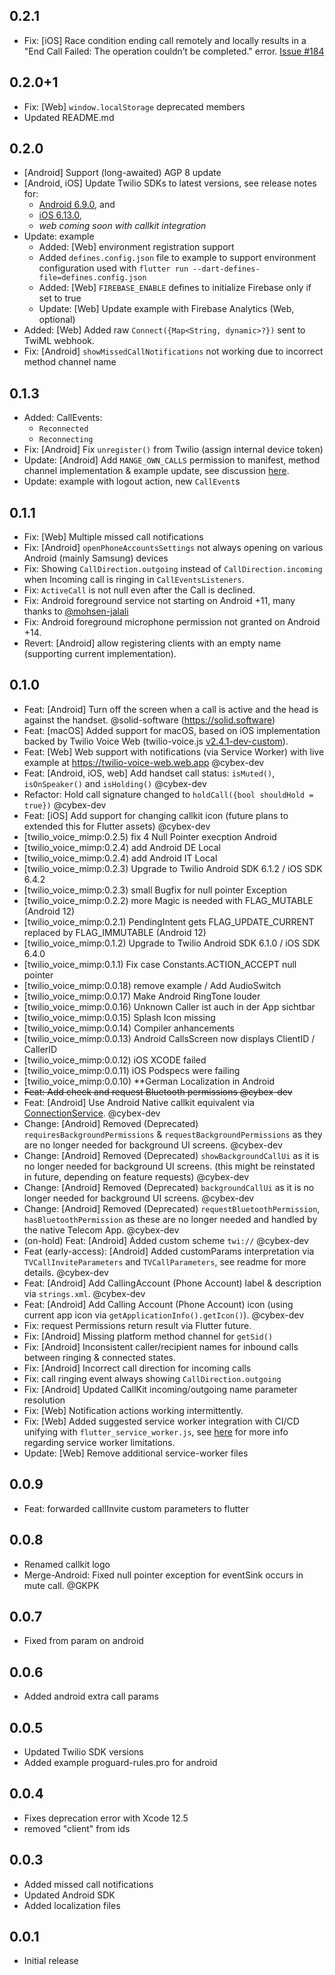 ## 0.2.1

* Fix: [iOS] Race condition ending call remotely and locally results in a "End Call Failed: The operation couldn’t be completed." error. [Issue #184](https://github.com/cybex-dev/twilio_voice/issues/184)

## 0.2.0+1

* Fix: [Web] `window.localStorage` deprecated members
* Updated README.md

## 0.2.0
* [Android] Support (long-awaited) AGP 8 update
* [Android, iOS] Update Twilio SDKs to latest versions, see release notes for:
    * [Android 6.9.0](https://www.twilio.com/docs/voice/sdks/android/3x-changelog#690), and 
    * [iOS 6.13.0](https://www.twilio.com/docs/voice/sdks/ios/changelog#6130),
    * _web coming soon with callkit integration_
* Update: example
  * Added: [Web] environment registration support
  * Added `defines.config.json` file to example to support environment configuration used with ```flutter run --dart-defines-file=defines.config.json```
  * Added: [Web] `FIREBASE_ENABLE` defines to initialize Firebase only if set to true
  * Update: [Web] Update example with Firebase Analytics (Web, optional)
* Added: [Web] Added raw `Connect({Map<String, dynamic>?})` sent to TwiML webhook.
* Fix: [Android] `showMissedCallNotifications` not working due to incorrect method channel name

## 0.1.3
* Added: CallEvents: 
  * `Reconnected`
  * `Reconnecting`
* Fix: [Android] Fix `unregister()` from Twilio (assign internal device token)
* Update: [Android] Add `MANGE_OWN_CALLS` permission to manifest, method channel implementation & example update, see discussion [here](https://github.com/cybex-dev/twilio_voice/issues/194).
* Update: example with logout action, new `CallEvent`s

## 0.1.1

* Fix: [Web] Multiple missed call notifications
* Fix: [Android] `openPhoneAccountsSettings` not always opening on various Android (mainly Samsung) devices
* Fix: Showing `CallDirection.outgoing` instead of `CallDirection.incoming` when Incoming call is ringing in `CallEventsListeners`.
* Fix: `ActiveCall` is not null even after the Call is declined.
* Fix: Android foreground service not starting on Android +11, many thanks to [@mohsen-jalali](https://github.com/mohsen-jalali)
* Fix: Android foreground microphone permission not granted on Android +14.
* Revert: [Android] allow registering clients with an empty name (supporting current implementation).

## 0.1.0

* Feat: [Android] Turn off the screen when a call is active and the head is against the handset. @solid-software (https://solid.software)
* Feat: [macOS] Added support for macOS, based on iOS implementation backed by Twilio Voice Web  (twilio-voice.js [v2.4.1-dev-custom](https://github.com/cybex-dev/twilio-voice.js/tree/2.4.1-dev-custom)).
* Feat: [Web] Web support with notifications (via Service Worker) with live example at https://twilio-voice-web.web.app @cybex-dev
* Feat: [Android, iOS, web] Add handset call status: `isMuted()`, `isOnSpeaker()` and `isHolding()` @cybex-dev
* Refactor: Hold call signature changed to `holdCall({bool shouldHold = true})` @cybex-dev
* Feat: [iOS] Add support for changing callkit icon (future plans to extended this for Flutter assets) @cybex-dev
* [twilio_voice_mimp:0.2.5) fix 4 Null Pointer execption Android
* [twilio_voice_mimp:0.2.4) add Android DE Local
* [twilio_voice_mimp:0.2.4) add Android IT Local
* [twilio_voice_mimp:0.2.3) Upgrade to Twilio Android SDK 6.1.2 / iOS SDK 6.4.2
* [twilio_voice_mimp:0.2.3) small Bugfix for null pointer Exception
* [twilio_voice_mimp:0.2.2) more Magic is needed with FLAG_MUTABLE (Android 12)
* [twilio_voice_mimp:0.2.1) PendingIntent gets FLAG_UPDATE_CURRENT replaced by FLAG_IMMUTABLE (Android 12)
* [twilio_voice_mimp:0.1.2) Upgrade to Twilio Android SDK 6.1.0 / iOS SDK 6.4.0
* [twilio_voice_mimp:0.1.1) Fix case Constants.ACTION_ACCEPT null pointer
* [twilio_voice_mimp:0.0.18) remove example / Add AudioSwitch
* [twilio_voice_mimp:0.0.17) Make Android RingTone louder
* [twilio_voice_mimp:0.0.16) Unknown Caller ist auch in der App sichtbar
* [twilio_voice_mimp:0.0.15) Splash Icon missing
* [twilio_voice_mimp:0.0.14) Compiler anhancements
* [twilio_voice_mimp:0.0.13) Android CallsScreen now displays ClientID / CallerID
* [twilio_voice_mimp:0.0.12) iOS XCODE failed
* [twilio_voice_mimp:0.0.11) iOS Podspecs were failing
* [twilio_voice_mimp:0.0.10) **German Localization in Android
* ~~Feat: Add check and request Bluetooth permissions @cybex-dev~~
* Feat: [Android] Use Android Native callkit equivalent via [ConnectionService](https://developer.android.com/reference/android/telecom/ConnectionService). @cybex-dev
* Change: [Android] Removed (Deprecated) `requiresBackgroundPermissions` & `requestBackgroundPermissions` as they are no longer needed for background UI screens. @cybex-dev
* Change: [Android] Removed (Deprecated) `showBackgroundCallUi` as it is no longer needed for background UI screens. (this might be reinstated in future, depending on feature requests) @cybex-dev
* Change: [Android] Removed (Deprecated) `backgroundCallUi` as it is no longer needed for background UI screens. @cybex-dev
* Change: [Android] Removed (Deprecated) `requestBluetoothPermission`, `hasBluetoothPermission` as these are no longer needed and handled by the native Telecom App. @cybex-dev
* (on-hold) Feat: [Android] Added custom scheme `twi://` @cybex-dev
* Feat (early-access): [Android] Added customParams interpretation via `TVCallInviteParameters` and `TVCallParameters`, see readme for more details. @cybex-dev
* Feat: [Android] Add CallingAccount (Phone Account) label & description via `strings.xml`. @cybex-dev
* Feat: [Android] Add Calling Account (Phone Account) icon (using current app icon via `getApplicationInfo().getIcon()`). @cybex-dev
* Fix: request Permissions return result via Flutter future.
* Fix: [Android] Missing platform method channel for `getSid()`
* Fix: [Android] Inconsistent caller/recipient names for inbound calls between ringing & connected states.
* Fix: [Android] Incorrect call direction for incoming calls
* Fix: call ringing event always showing `CallDirection.outgoing`
* Fix: [Android] Updated CallKit incoming/outgoing name parameter resolution
* Fix: [Web] Notification actions working intermittently.
* Fix: [Web] Added suggested service worker integration with CI/CD unifying with `flutter_service_worker.js`, see [here](https://firebase.flutter.dev/docs/messaging/usage/#background-messages) for more info regarding service worker limitations.
* Update: [Web] Remove additional service-worker files

## 0.0.9

* Feat: forwarded callInvite custom parameters to flutter

## 0.0.8

* Renamed callkit logo
* Merge-Android: Fixed null pointer exception for eventSink occurs in mute call. @GKPK

## 0.0.7

* Fixed from param on android

## 0.0.6

* Added android extra call params

## 0.0.5

* Updated Twilio SDK versions
* Added example proguard-rules.pro for android

## 0.0.4

* Fixes deprecation error with Xcode 12.5
* removed "client" from ids

## 0.0.3

* Added missed call notifications
* Updated Android SDK
* Added localization files

## 0.0.1

* Initial release

